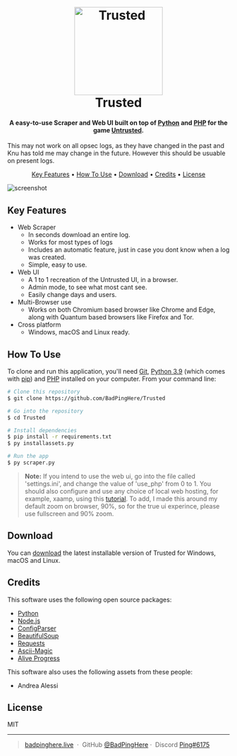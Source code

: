 
<h1 align="center">
  <br>
  <a href="https://github.com/BadPingHere/Trusted"><img src="https://cdn.discordapp.com/icons/673234977948827720/ae4a5e6d30634c97db71b8708f6377f2.webp" alt="Trusted" width="200"></a>
  <br>
  Trusted
  <br>
</h1>

<h4 align="center">A easy-to-use Scraper and Web UI  built on top of <a href="https://www.python.org/" target="_blank">Python</a> and <a href="https://www.php.net/" target="_blank">PHP</a> for the game <a href="https://www.playuntrusted.com/" target="_blank">Untrusted</a>.</h4>

This may not work on all opsec logs, as they have changed in the past and Knu has told me may change in the future. However this should be usuable on present logs.



<p align="center">
  <a href="#key-features">Key Features</a> •
  <a href="#how-to-use">How To Use</a> •
  <a href="#download">Download</a> •
  <a href="#credits">Credits</a> •
  <a href="#license">License</a>
</p>

![screenshot](https://cdn.upload.systems/uploads/pWkPA6n9.gif)

## Key Features

* Web Scraper
  - In seconds download an entire log.
  - Works for most types of logs
  - Includes an automatic feature, just in case you dont know when a log was created.
  - Simple, easy to use.
* Web UI
  - A 1 to 1 recreation of the Untrusted UI, in a browser.
  - Admin mode, to see what most cant see.
  - Easily change days and users.
* Multi-Browser use
  - Works on both Chromium based browser like Chrome and Edge, along with Quantum based browsers like Firefox and Tor. 
* Cross platform
  - Windows, macOS and Linux ready.

## How To Use

To clone and run this application, you'll need [Git](https://git-scm.com), [Python 3.9](https://www.python.org/) (which comes with [pip](https://pypi.org/project/pip/))  and [PHP](https://www.php.net/) installed on your computer. From your command line:

```bash
# Clone this repository
$ git clone https://github.com/BadPingHere/Trusted

# Go into the repository
$ cd Trusted

# Install dependencies
$ pip install -r requirements.txt
$ py installassets.py

# Run the app
$ py scraper.py
```
> **Note:**
> If you intend to use the web ui, go into the file called 'settings.ini', and change the value of 'use_php' from 0 to 1. You should also configure and use any choice of local web hosting, for example, xaamp, using this [tutorial](https://www.geeksforgeeks.org/how-to-run-php-programs). To add, I made this around my default zoom on browser, 90%, so for the true ui experince, please use fullscreen and 90% zoom.

## Download

You can [download](https://github.com/BadPingHere/Trusted/releases/tag/v1.1) the latest installable version of Trusted for Windows, macOS and Linux.

## Credits

This software uses the following open source packages:

- [Python](https://www.python.org/)
- [Node.js](https://www.php.net/)
- [ConfigParser](https://github.com/jaraco/configparser/)
- [BeautifulSoup](https://www.crummy.com/software/BeautifulSoup/)
- [Requests](https://github.com/psf/requests)
- [Ascii-Magic](https://github.com/LeandroBarone/python-ascii_magic)
- [Alive Progress](https://github.com/rsalmei/alive-progress)

This software also uses the following assets from these people:
- Andrea Alessi

## License

MIT

---
> [badpinghere.live](https://badpinghere.live) &nbsp;&middot;&nbsp;
> GitHub [@BadPingHere](https://github.com/BadPingHere)&nbsp;&middot;&nbsp;
> Discord [Ping#6175](https://discord.com/users/736028271153512489)

